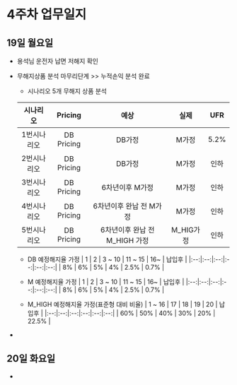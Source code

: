 # 4주차 업무일지

## 19일 월요일

*  용석님 운전자 납면 저해지 확인
*  무해지상품 분석 마무리단계 >> 누적손익 분석 완료
    - 시나리오 5개 무해지 상품  분석

	| 시나리오 | Pricing | 예상 | 실제 | UFR |
	|:--:|:--:|:--:|:--:|:--:|
	| 1번시나리오 | DB Pricing | DB가정 | M가정 | 5.2% |
	| 2번시나리오 | DB Pricing | DB가정 | M가정 | 인하 |
	| 3번시나리오 | DB Pricing | 6차년이후 M가정   | M가정 | 인하 |
	| 4번시나리오 | DB Pricing | 6차년이후 완납 전 M가정  | M가정 | 인하 |
	| 5번시나리오 | DB Pricing | 6차년이후 완납 전 M_HIGH 가정   | M_HIG가정 | 인하 |

    - DB 예정해지율 가정
	| 1 | 2 | 3 ~ 10 | 11 ~ 15 | 16~ | 납입후 |
	|:--:|:--:|:--:|:--:|:--:|:--:|
	| 8% | 6% | 5% | 4% | 2.5% | 0.7% |

    - M 예정해지율 가정
	| 1 | 2 | 3 ~ 10 | 11 ~ 15 | 16~ | 납입후 |
	|:--:|:--:|:--:|:--:|:--:|:--:|
	| 8% | 6% | 5% | 4% | 2.5% | 0.7% |

    - M_HIGH  예정해지율 가정(표준형 대비 비율)
	| 1 ~ 16 | 17 | 18 | 19 | 20 | 납입후 |
	|:--:|:--:|:--:|:--:|:--:|:--:|
	| 60% | 50% | 40% | 30% | 20% | 22.5% |

*  
 
## 20일 화요일

* 
<!--stackedit_data:
eyJoaXN0b3J5IjpbLTQwMDQ0MzE4OCwtMTg2ODg3NTIwNiwtMT
c1OTIzOTc0LDIwMjEyNDQ0NDYsMTA0NDk5Mjg1LC0xMzcxNzY0
NDAwLDE2OTg4MDQ3ODJdfQ==
-->